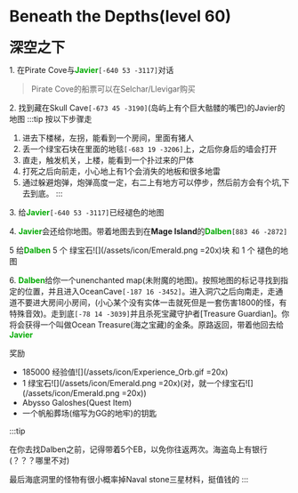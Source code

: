 # Beneath the Depths(level 60)
<span style="font-size: 25px;">**深空之下**</span>

<span class="stage-index">1.</span> 在Pirate Cove与<font color=00AA00>**Javier**</font>`[-640 53 -3117]`对话
>Pirate Cove的船票可以在Selchar/Llevigar购买

<span class="stage-index">2.</span> 找到藏在Skull Cave`[-673 45 -3190]`(岛屿上有个巨大骷髅的嘴巴)的Javier的地图
:::tip 按以下步骤走
1.  进去下楼梯，左拐，能看到一个房间，里面有猪人
2.  丢一个绿宝石块在里面的地毯`[-683 19 -3206]`上，之后你身后的墙会打开
3.  直走，触发机关，上楼，能看到一个扑过来的尸体
4.  打死之后向前走，小心地上有1个会消失的地板和很多地雷
5.  通过躲避炮弹，炮弹高度一定，右二上有地方可以停步，然后前方会有个坑,下去到底。
:::

<span class="stage-index">3.</span> 给<font color=00AA00>**Javier**</font>`[-640 53 -3117]`已经褪色的地图

<span class="stage-index">4.</span> <font color=00AA00>**Javier**</font>会还给你地图。带着地图去到在**Mage Island**的<font color=00AA00>**Dalben**</font>`[883 46 -2872]`

<span class="stage-index">5 </span> 给<font color=00AA00>**Dalben**</font> 5 个 绿宝石![](/assets/icon/Emerald.png =20x)块 和 1 个 褪色的地图

<span class="stage-index">6.</span> <font color=00AA00>**Dalben**</font>给你一个unenchanted map(未附魔的地图)。按照地图的标记寻找到指定的位置，并且进入OceanCave`[-187 16 -3452]`。进入洞穴之后向南走，走通道不要进大房间小房间，(小心某个没有实体一击就死但是一套伤害1800的怪，有特殊音效)。走到底`[-78 14 -3039]`并且杀死宝藏守护者[Treasure Guardian]。你将会获得一个叫做Ocean Treasure(海之宝藏)的金条。原路返回，带着他回去给<font color=00AA00>**Javier**</font>

奖励
+ 185000 经验值![](/assets/icon/Experience_Orb.gif =20x) 
+ 1 绿宝石![](/assets/icon/Emerald.png =20x)(对，就一个绿宝石![](/assets/icon/Emerald.png =20x))
+ Abysso Galoshes(Quest Item)
+ 一个帆船葬场(缩写为GG的地牢)的钥匙

:::tip

在你去找Dalben之前，记得带着5个EB，以免你往返两次。海盗岛上有银行(？？？哪里不对)

最后海底洞里的怪物有很小概率掉Naval stone三星材料，挺值钱的
:::
